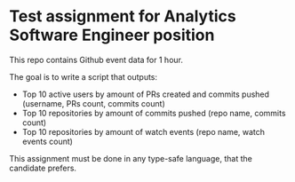 # Test assignment for Analytics Software Engineer position

This repo contains Github event data for 1 hour.

The goal is to write a script that outputs:

- Top 10 active users by amount of PRs created and commits pushed (username, PRs count, commits count)
- Top 10 repositories by amount of commits pushed (repo name, commits count)
- Top 10 repositories by amount of watch events (repo name, watch events count)


This assignment must be done in any type-safe language, that the candidate prefers.

